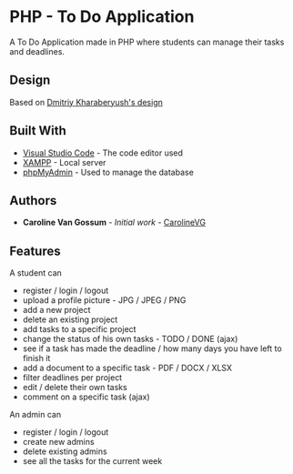 # PHP - To Do Application

A To Do Application made in PHP where students can manage their tasks and deadlines.

## Design
Based on [Dmitriy Kharaberyush's design](https://dribbble.com/shots/2187618-Todo-Task-Manager)

## Built With

* [Visual Studio Code](https://code.visualstudio.com/) - The code editor used
* [XAMPP](https://www.apachefriends.org/index.html) - Local server
* [phpMyAdmin](https://www.phpmyadmin.net/) - Used to manage the database

## Authors

* **Caroline Van Gossum** - *Initial work* - [CarolineVG](https://github.com/CarolineVG)

## Features
A student can 
* register / login / logout
* upload a profile picture - JPG / JPEG / PNG
* add a new project
* delete an existing project
* add tasks to a specific project 
* change the status of his own tasks - TODO / DONE (ajax)
* see if a task has made the deadline / how many days you have left to finish it 
* add a document to a specific task - PDF / DOCX / XLSX
* filter deadlines per project 
* edit / delete their own tasks
* comment on a specific task (ajax)

An admin can 
* register / login / logout
* create new admins 
* delete existing admins
* see all the tasks for the current week